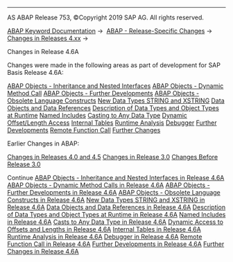   

* * *

AS ABAP Release 753, ©Copyright 2019 SAP AG. All rights reserved.

[ABAP Keyword Documentation](https://help.sap.com/doc/abapdocu_753_index_htm/7.53/en-US/abenabap.htm) →  [ABAP - Release-Specific Changes](https://help.sap.com/doc/abapdocu_753_index_htm/7.53/en-US/abennews.htm) →  [Changes in Releases 4.xx](https://help.sap.com/doc/abapdocu_753_index_htm/7.53/en-US/abennews-4.htm) → 

Changes in Release 4.6A

Changes were made in the following areas as part of development for SAP Basis Release 4.6A:

[ABAP Objects - Inheritance and Nested Interfaces](https://help.sap.com/doc/abapdocu_753_index_htm/7.53/en-US/abennews-46-objects-vererbung.htm)
[ABAP Objects - Dynamic Method Call](https://help.sap.com/doc/abapdocu_753_index_htm/7.53/en-US/abennews-46-objects-dynamic.htm)
[ABAP Objects - Further Developments](https://help.sap.com/doc/abapdocu_753_index_htm/7.53/en-US/abennews-46-objects-entwicklungen.htm)
[ABAP Objects - Obsolete Language Constructs](https://help.sap.com/doc/abapdocu_753_index_htm/7.53/en-US/abennews-46-objects-obsolete.htm)
[New Data Types STRING and XSTRING](https://help.sap.com/doc/abapdocu_753_index_htm/7.53/en-US/abennews-46-strings.htm)
[Data Objects and Data References](https://help.sap.com/doc/abapdocu_753_index_htm/7.53/en-US/abennews-46-data-references.htm)
[Description of Data Types and Object Types at Runtime](https://help.sap.com/doc/abapdocu_753_index_htm/7.53/en-US/abennews-46-type-identification.htm)
[Named Includes](https://help.sap.com/doc/abapdocu_753_index_htm/7.53/en-US/abennews-46-includes.htm)
[Casting to Any Data Type](https://help.sap.com/doc/abapdocu_753_index_htm/7.53/en-US/abennews-46-assign-casting.htm)
[Dynamic Offset/Length Access](https://help.sap.com/doc/abapdocu_753_index_htm/7.53/en-US/abennwes-46-offset.htm)
[Internal Tables](https://help.sap.com/doc/abapdocu_753_index_htm/7.53/en-US/abennews-46-internal-tables.htm)
[Runtime Analysis](https://help.sap.com/doc/abapdocu_753_index_htm/7.53/en-US/abennews-46-se30.htm)
[Debugger](https://help.sap.com/doc/abapdocu_753_index_htm/7.53/en-US/abennwes-46-debugger.htm)
[Further Developments](https://help.sap.com/doc/abapdocu_753_index_htm/7.53/en-US/abennews-46-entwicklungen.htm)
[Remote Function Call](https://help.sap.com/doc/abapdocu_753_index_htm/7.53/en-US/abennews-46-rfc.htm)
[Further Changes](https://help.sap.com/doc/abapdocu_753_index_htm/7.53/en-US/abennews-46-sonstiges.htm)

Earlier Changes in ABAP:

[Changes in Releases 4.0 and 4.5](https://help.sap.com/doc/abapdocu_753_index_htm/7.53/en-US/abennews-40.htm)
[Changes in Release 3.0](https://help.sap.com/doc/abapdocu_753_index_htm/7.53/en-US/abennews-30.htm)
[Changes Before Release 3.0](https://help.sap.com/doc/abapdocu_753_index_htm/7.53/en-US/abennews-21.htm)

Continue
[ABAP Objects - Inheritance and Nested Interfaces in Release 4.6A](https://help.sap.com/doc/abapdocu_753_index_htm/7.53/en-US/abennews-46-objects-vererbung.htm)
[ABAP Objects - Dynamic Method Calls in Release 4.6A](https://help.sap.com/doc/abapdocu_753_index_htm/7.53/en-US/abennews-46-objects-dynamic.htm)
[ABAP Objects - Further Developments in Release 4.6A](https://help.sap.com/doc/abapdocu_753_index_htm/7.53/en-US/abennews-46-objects-entwicklungen.htm)
[ABAP Objects - Obsolete Language Constructs in Release 4.6A](https://help.sap.com/doc/abapdocu_753_index_htm/7.53/en-US/abennews-46-objects-obsolete.htm)
[New Data Types STRING and XSTRING in Release 4.6A](https://help.sap.com/doc/abapdocu_753_index_htm/7.53/en-US/abennews-46-strings.htm)
[Data Objects and Data References in Release 4.6A](https://help.sap.com/doc/abapdocu_753_index_htm/7.53/en-US/abennews-46-data-references.htm)
[Description of Data Types and Object Types at Runtime in Release 4.6A](https://help.sap.com/doc/abapdocu_753_index_htm/7.53/en-US/abennews-46-type-identification.htm)
[Named Includes in Release 4.6A](https://help.sap.com/doc/abapdocu_753_index_htm/7.53/en-US/abennews-46-includes.htm)
[Casts to Any Data Type in Release 4.6A](https://help.sap.com/doc/abapdocu_753_index_htm/7.53/en-US/abennews-46-assign-casting.htm)
[Dynamic Access to Offsets and Lengths in Release 4.6A](https://help.sap.com/doc/abapdocu_753_index_htm/7.53/en-US/abennwes-46-offset.htm)
[Internal Tables in Release 4.6A](https://help.sap.com/doc/abapdocu_753_index_htm/7.53/en-US/abennews-46-internal-tables.htm)
[Runtime Analysis in Release 4.6A](https://help.sap.com/doc/abapdocu_753_index_htm/7.53/en-US/abennews-46-se30.htm)
[Debugger in Release 4.6A](https://help.sap.com/doc/abapdocu_753_index_htm/7.53/en-US/abennwes-46-debugger.htm)
[Remote Function Call in Release 4.6A](https://help.sap.com/doc/abapdocu_753_index_htm/7.53/en-US/abennews-46-rfc.htm)
[Further Developments in Release 4.6A](https://help.sap.com/doc/abapdocu_753_index_htm/7.53/en-US/abennews-46-entwicklungen.htm)
[Further Changes in Release 4.6A](https://help.sap.com/doc/abapdocu_753_index_htm/7.53/en-US/abennews-46-sonstiges.htm)
